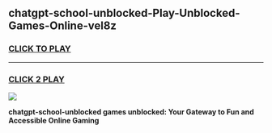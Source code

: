 
## chatgpt-school-unblocked-Play-Unblocked-Games-Online-vel8z
<h3>
<a href="https://premium76.site?title=chatgpt-school-unblocked&ref=25A">CLICK TO PLAY</a></h3>
<hr>

<h3>
<a href="https://premium76.site?title=chatgpt-school-unblocked&ref=25A">CLICK 2 PLAY</a>
  
</h3>

<a href="https://premium76.site?title=chatgpt-school-unblocked&ref=25A"><img src="https://clearcache.store/games.png"></a>


**chatgpt-school-unblocked games unblocked: Your Gateway to Fun and Accessible Online Gaming**

